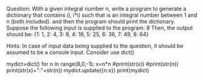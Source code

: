 Question:
With a given integral number n, write a program to generate a dictionary that contains (i, i*i) such that is an integral number between 1 and n (both included). and then the program should print the dictionary.
Suppose the following input is supplied to the program:
8
Then, the output should be:
{1: 1, 2: 4, 3: 9, 4: 16, 5: 25, 6: 36, 7: 49, 8: 64}

Hints:
In case of input data being supplied to the question, it should be assumed to be a console input.
Consider use dict()




mydict=dict()
for n in range(8,0,-1):
    x=n*n
    #print(str(x))
    #print(str(n))
    print(str(x)+":"+str(n))
    mydict.update({n:x})
print(mydict)
